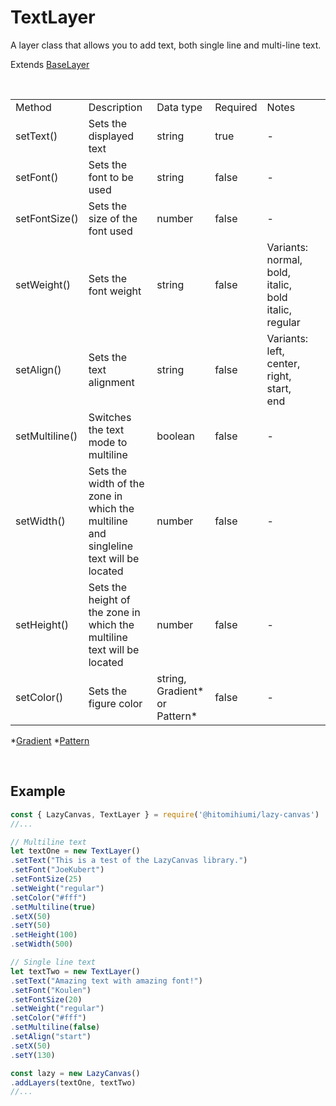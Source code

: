 # TextLayer

A layer class that allows you to add text, both single line and multi-line text.

Extends [BaseLayer](./baselayer.md)

<br>

<table>
    <tr>
        <td>Method</td>
        <td>Description</td>
        <td>Data type</td>
        <td>Required</td>
        <td>Notes<td>
    </tr>
    <tr>
        <td>setText()</td>
        <td>Sets the displayed text</td>
        <td>string</td>
        <td>true</td>
        <td>-</td>
    </tr>
    <tr>
        <td>setFont()</td>
        <td>Sets the font to be used </td>
        <td>string</td>
        <td>false</td>
        <td>-</td>
    </tr>
    <tr>
        <td>setFontSize()</td>
        <td>Sets the size of the font used</td>
        <td>number</td>
        <td>false</td>
        <td>-</td>
    </tr>
    <tr>
        <td>setWeight()</td>
        <td>Sets the font weight</td>
        <td>string</td>
        <td>false</td>
        <td>Variants: normal, bold, italic, bold italic, regular</td>
    </tr>
    <tr>
        <td>setAlign()</td>
        <td>Sets the text alignment</td>
        <td>string</td>
        <td>false</td>
        <td>Variants: left, center, right, start, end</td>
    </tr>
    <tr>
        <td>setMultiline()</td>
        <td>Switches the text mode to multiline</td>
        <td>boolean</td>
        <td>false</td>
        <td>-</td>
    </tr>
    <tr>
        <td>setWidth()</td>
        <td>Sets the width of the zone in which the multiline and singleline text will be located</td>
        <td>number</td>
        <td>false</td>
        <td>-</td>
    </tr>
    <tr>
        <td>setHeight()</td>
        <td>Sets the height of the zone in which the multiline text will be located</td>
        <td>number</td>
        <td>false</td>
        <td>-</td>
    </tr>
    <tr>
        <td>setColor()</td>
        <td>Sets the figure color</td>
        <td>string, Gradient* or Pattern*</td>
        <td>false</td>
        <td>-</td>
    </tr>
</table>

*[Gradient](./gradient.md)
*[Pattern](./pattern.md)

<br>

## Example

```js
const { LazyCanvas, TextLayer } = require('@hitomihiumi/lazy-canvas')
//...

// Multiline text
let textOne = new TextLayer()
.setText("This is a test of the LazyCanvas library.")
.setFont("JoeKubert")
.setFontSize(25)
.setWeight("regular")
.setColor("#fff")
.setMultiline(true)
.setX(50)
.setY(50)
.setHeight(100)
.setWidth(500)

// Single line text
let textTwo = new TextLayer()
.setText("Amazing text with amazing font!")
.setFont("Koulen")
.setFontSize(20)
.setWeight("regular")
.setColor("#fff")
.setMultiline(false)
.setAlign("start")
.setX(50)
.setY(130)

const lazy = new LazyCanvas()
.addLayers(textOne, textTwo)
//...
```